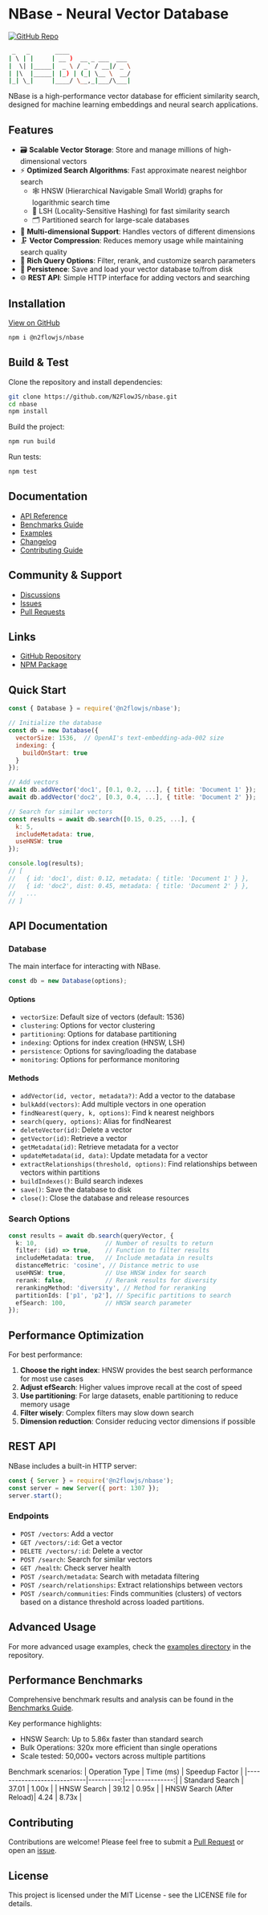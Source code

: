 # NBase - Neural Vector Database

[![GitHub Repo](https://img.shields.io/badge/GitHub-nbase-blue?logo=github)](https://github.com/N2FlowJS/nbase)

```bash
 _   _       ____                 
| \ | |     | __ )  __ _ ___  ___ 
|  \| |_____|  _ \ / _` / __|/ _ \
| |\  |_____| |_) | (_| \__ \  __/
|_| \_|     |____/ \__,_|___/\___|

```
NBase is a high-performance vector database for efficient similarity search, designed for machine learning embeddings and neural search applications.

## Features

- 🗃️ **Scalable Vector Storage**: Store and manage millions of high-dimensional vectors
- ⚡ **Optimized Search Algorithms**: Fast approximate nearest neighbor search  
  - 🕸️ HNSW (Hierarchical Navigable Small World) graphs for logarithmic search time  
  - 🧲 LSH (Locality-Sensitive Hashing) for fast similarity search  
  - 🗂️ Partitioned search for large-scale databases
- 📏 **Multi-dimensional Support**: Handles vectors of different dimensions
- 🗜️ **Vector Compression**: Reduces memory usage while maintaining search quality
- 🔎 **Rich Query Options**: Filter, rerank, and customize search parameters
- 💾 **Persistence**: Save and load your vector database to/from disk
- 🌐 **REST API**: Simple HTTP interface for adding vectors and searching

## Installation

[View on GitHub](https://github.com/N2FlowJS/nbase)

```bash
npm i @n2flowjs/nbase
```

## Build & Test

Clone the repository and install dependencies:

```bash
git clone https://github.com/N2FlowJS/nbase.git
cd nbase
npm install
```

Build the project:

```bash
npm run build
```

Run tests:

```bash
npm test
```

## Documentation

- [API Reference](https://github.com/N2FlowJS/nbase/blob/main/docs/api.md)
- [Benchmarks Guide](https://github.com/N2FlowJS/nbase/blob/main/docs/benchmarks.md)
- [Examples](https://github.com/N2FlowJS/nbase/tree/main/examples)
- [Changelog](https://github.com/N2FlowJS/nbase/blob/main/CHANGELOG.md)
- [Contributing Guide](https://github.com/N2FlowJS/nbase/blob/main/CONTRIBUTING.md)

## Community & Support

- [Discussions](https://github.com/N2FlowJS/nbase/discussions)
- [Issues](https://github.com/N2FlowJS/nbase/issues)
- [Pull Requests](https://github.com/N2FlowJS/nbase/pulls)

## Links

- [GitHub Repository](https://github.com/N2FlowJS/nbase)
- [NPM Package](https://www.npmjs.com/package/@n2flowjs/nbase)

## Quick Start

```javascript
const { Database } = require('@n2flowjs/nbase');

// Initialize the database
const db = new Database({
  vectorSize: 1536,  // OpenAI's text-embedding-ada-002 size
  indexing: {
    buildOnStart: true
  }
});

// Add vectors
await db.addVector('doc1', [0.1, 0.2, ...], { title: 'Document 1' });
await db.addVector('doc2', [0.3, 0.4, ...], { title: 'Document 2' });

// Search for similar vectors
const results = await db.search([0.15, 0.25, ...], {
  k: 5,
  includeMetadata: true,
  useHNSW: true
});

console.log(results);
// [
//   { id: 'doc1', dist: 0.12, metadata: { title: 'Document 1' } },
//   { id: 'doc2', dist: 0.45, metadata: { title: 'Document 2' } },
//   ...
// ]
```

## API Documentation

### Database

The main interface for interacting with NBase.

```typescript
const db = new Database(options);
```

#### Options

- `vectorSize`: Default size of vectors (default: 1536)
- `clustering`: Options for vector clustering
- `partitioning`: Options for database partitioning
- `indexing`: Options for index creation (HNSW, LSH)
- `persistence`: Options for saving/loading the database
- `monitoring`: Options for performance monitoring

#### Methods

- `addVector(id, vector, metadata?)`: Add a vector to the database
- `bulkAdd(vectors)`: Add multiple vectors in one operation
- `findNearest(query, k, options)`: Find k nearest neighbors
- `search(query, options)`: Alias for findNearest
- `deleteVector(id)`: Delete a vector
- `getVector(id)`: Retrieve a vector
- `getMetadata(id)`: Retrieve metadata for a vector
- `updateMetadata(id, data)`: Update metadata for a vector
- `extractRelationships(threshold, options)`: Find relationships between vectors within partitions
- `buildIndexes()`: Build search indexes
- `save()`: Save the database to disk
- `close()`: Close the database and release resources

### Search Options

```typescript
const results = await db.search(queryVector, {
  k: 10,                   // Number of results to return
  filter: (id) => true,    // Function to filter results
  includeMetadata: true,   // Include metadata in results
  distanceMetric: 'cosine', // Distance metric to use
  useHNSW: true,           // Use HNSW index for search
  rerank: false,           // Rerank results for diversity
  rerankingMethod: 'diversity', // Method for reranking
  partitionIds: ['p1', 'p2'], // Specific partitions to search
  efSearch: 100,           // HNSW search parameter
});
```

## Performance Optimization

For best performance:

1. **Choose the right index**: HNSW provides the best search performance for most use cases
2. **Adjust efSearch**: Higher values improve recall at the cost of speed
3. **Use partitioning**: For large datasets, enable partitioning to reduce memory usage
4. **Filter wisely**: Complex filters may slow down search
5. **Dimension reduction**: Consider reducing vector dimensions if possible

## REST API

NBase includes a built-in HTTP server:

```javascript
const { Server } = require('@n2flowjs/nbase');
const server = new Server({ port: 1307 });
server.start();
```

### Endpoints

- `POST /vectors`: Add a vector
- `GET /vectors/:id`: Get a vector
- `DELETE /vectors/:id`: Delete a vector
- `POST /search`: Search for similar vectors
- `GET /health`: Check server health
- `POST /search/metadata`: Search with metadata filtering
- `POST /search/relationships`: Extract relationships between vectors
- `POST /search/communities`: Finds communities (clusters) of vectors based on a distance threshold across loaded partitions.

## Advanced Usage

For more advanced usage examples, check the [examples directory](https://github.com/N2FlowJS/nbase/tree/main/examples) in the repository.

## Performance Benchmarks
Comprehensive benchmark results and analysis can be found in the [Benchmarks Guide](https://github.com/N2FlowJS/nbase/blob/main/docs/benchmarks.md).

Key performance highlights:
- HNSW Search: Up to 5.86x faster than standard search
- Bulk Operations: 320x more efficient than single operations
- Scale tested: 50,000+ vectors across multiple partitions

Benchmark scenarios:
| Operation Type              | Time (ms) | Speedup Factor |
|----------------------------|----------:|---------------:|
| Standard Search            |     37.01 |          1.00x |
| HNSW Search               |     39.12 |          0.95x |
| HNSW Search (After Reload)|      4.24 |          8.73x |

## Contributing

Contributions are welcome! Please feel free to submit a [Pull Request](https://github.com/N2FlowJS/nbase/pulls) or open an [issue](https://github.com/N2FlowJS/nbase/issues).

## License

This project is licensed under the MIT License - see the LICENSE file for details.


